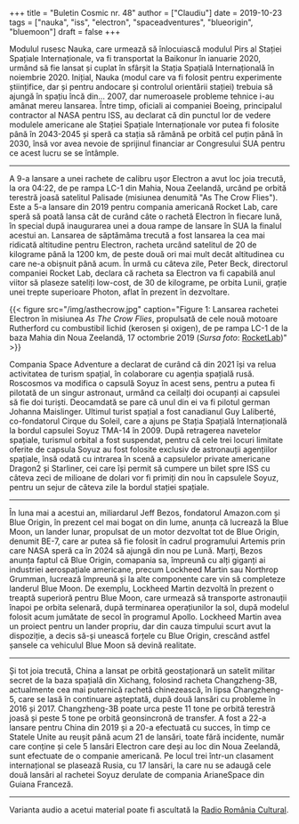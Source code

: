 +++
title = "Buletin Cosmic nr. 48"
author = ["Claudiu"]
date = 2019-10-23
tags = ["nauka", "iss", "electron", "spaceadventures", "blueorigin", "bluemoon"]
draft = false
+++

Modulul rusesc Nauka, care urmează să înlocuiască modulul Pirs al Stației Spațiale Internaționale, va fi transportat la Baikonur în ianuarie 2020, urmând să fie lansat și cuplat în sfârșit la Stația Spațială Internațională în noiembrie 2020. Inițial, Nauka (modul care va fi folosit pentru experimente științifice, dar și pentru andocare și controlul orientării stației)  trebuia să ajungă în spațiu încă din... 2007, dar numeroasele probleme tehnice i-au amânat mereu lansarea. Între timp, oficiali ai companiei Boeing, principalul contractor al NASA pentru ISS, au declarat că din punctul lor de vedere modulele americane ale Stației Spațiale Internaționale vor putea fi folosite până în 2043-2045 și speră ca stația să rămână pe orbită cel puțin până în 2030, însă vor avea nevoie de sprijinul financiar ar Congresului SUA pentru ce acest lucru se se întâmple.

---

A 9-a lansare a unei rachete de calibru ușor Electron a avut loc joia trecută, la ora 04:22, de pe rampa LC-1 din Mahia, Noua Zeelandă, urcând pe orbită terestră joasă satelitul Palisade (misiunea denumită "As The Crow Flies"). Este a 5-a lansare din 2019 pentru compania americană Rocket Lab, care speră să poată lansa cât de curând câte o rachetă Electron în fiecare lună, în special după inaugurarea unei a doua rampe de lansare în SUA la finalul acestui an. Lansarea de săptămâma trecută a fost lansarea la cea mai ridicată altitudine pentru Electron, racheta urcând satelitul de 20 de kilograme până la 1200 km, de peste două ori mai mult decât altitudinea cu care ne-a obișnuit până acum. În urmă cu câteva zile, Peter Beck, directorul companiei Rocket Lab, declara că racheta sa Electron va fi capabilă anul viitor să plaseze sateliți low-cost, de 30 de kilograme, pe orbita Lunii, grație unei trepte superioare Photon, aflat în prezent în dezvoltare.

{{< figure src="/img/asthecrow.jpg" caption="Figure 1: Lansarea rachetei Electron în misiunea _As The Crow Flies_, propulsată de cele nouă motoare Rutherford cu combustibil lichid (kerosen și oxigen), de pe rampa LC-1 de la baza Mahia din Noua Zeelandă, 17 octombrie 2019 (_Sursa foto_: [RocketLab](https://www.rocketlabusa.com/assets/Uploads/F9-AndrewBurns-SimonMoffatt-2.jpg))" >}}

Compania Space Adventure a declarat de curând că din 2021 își va relua activitatea de turism spațial, în colaborare cu agenția spațială rusă. Roscosmos va modifica o capsulă Soyuz în acest sens, pentru a putea fi pilotată de un singur astronaut, urmând ca ceilalți doi ocupanți ai capsulei să fie doi turiști. Deocamdată se pare că unul din ei va fi pilotul german Johanna Maislinger. Ultimul turist spațial a fost canadianul Guy Laliberté, co-fondatorul Cirque du Soleil, care a ajuns pe Stația Spațială Internațională la bordul capsulei Soyuz TMA-14 în 2009. După retragerea navetelor spațiale, turismul orbital a fost suspendat, pentru că cele trei locuri limitate oferite de capsula Soyuz au fost folosite exclusiv de astronauții agențiilor spațiale, însă odată cu intrarea în scenă a capsulelor private americane Dragon2 și Starliner, cei care își permit să cumpere un bilet spre ISS cu câteva zeci de milioane de dolari vor fi primiți din nou în capsulele Soyuz, pentru un sejur de câteva zile la bordul stației spațiale.

---

În luna mai a acestui an, miliardarul Jeff Bezos, fondatorul Amazon.com și Blue Origin, în prezent cel mai bogat on din lume, anunța că lucrează la Blue Moon, un lander lunar, propulsat de un motor dezvoltat tot de Blue Origin, denumit BE-7, care ar putea să fie folosit în cadrul programului Artemis prin care NASA speră ca în 2024 să ajungă din nou pe Lună. Marți, Bezos anunța faptul că Blue Origin, comapania sa, împreună cu alți giganți ai industriei aerospațiale americane, precum Lockheed Martin sau Northrop Grumman, lucrează împreună și la alte componente care vin să completeze landerul Blue Moon. De exemplu, Lockheed Martin dezvoltă în prezent o treaptă superioră pentru Blue Moon, care urmează să transporte astronauții înapoi pe orbita selenară, după terminarea operațiunilor la sol, după modelul folosit acum jumătate de secol în programul Apollo. Lockheed Martin avea un proiect pentru un lander propriu, dar din cauza timpului scurt avut la dispoziție, a decis să-și unească forțele cu Blue Origin, crescând astfel șansele ca vehiculul Blue Moon să devină realitate.

---

Și tot joia trecută, China a lansat pe orbită geostaționară un satelit militar secret de la baza spațială din Xichang, folosind racheta Changzheng-3B, actualmente cea mai puternică rachetă chinezească, în lipsa Changzheng-5, care se lasă în continuare așteptată, după două lansări cu probleme în 2016 și 2017. Changzheng-3B poate urca peste 11 tone pe orbită terestră joasă și peste 5 tone pe orbită geonsincronă de transfer. A fost a 22-a lansare pentru China din 2019 și a 20-a efectuată cu succes, în timp ce Statele Unite au reușit până acum 21 de lansări, toate fără incidente, număr care conține și cele 5 lansări Electron care deși au loc din Noua Zeelandă, sunt efectuate de o companie americană. Pe locul trei într-un clasament internațional se plasează Rusia, cu 17 lansări, la care nu se adaugă cele două lansări al rachetei Soyuz derulate de compania ArianeSpace din Guiana Franceză.

---

Varianta audio a acetui material poate fi ascultată la [Radio România Cultural](https://radioromaniacultural.ro/buletin-cosmic-nr-48/).